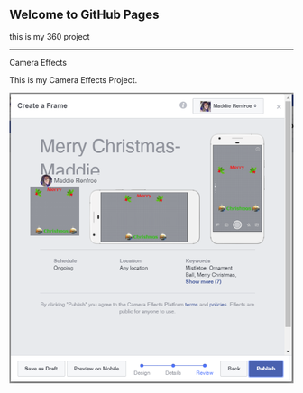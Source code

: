 ## Welcome to GitHub Pages

<script src="//360.vizor.io/scripts/embed.js" data-vizorurl="https://360.vizor.io/embed/v/vwqny" ></script>

this is my 360 project

***

Camera Effects

This is my Camera Effects Project.

![Merry Christmas-Maddie Renfroe](https://github.com/MaddieRenfroe07/MaddieRenfroe07.github.io/blob/master/Merry%20Christmas-%20Madie%20Renfroe.PNG?raw=true "Optional Title")

